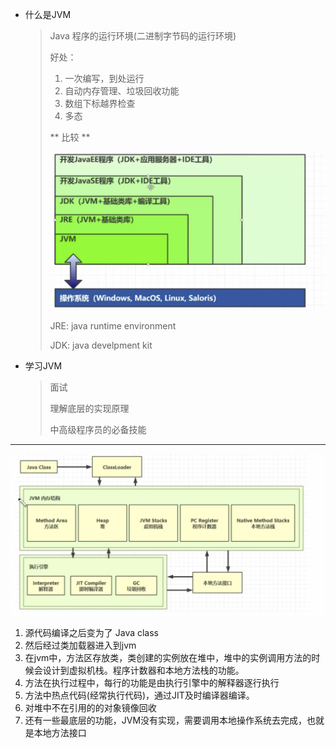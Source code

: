 * 什么是JVM

  > Java 程序的运行环境(二进制字节码的运行环境)
  >
  > 好处：
  >
  > 1. 一次编写，到处运行
  > 2. 自动内存管理、垃圾回收功能
  > 3. 数组下标越界检查
  > 4. 多态
  >
  > ** 比较 **
  >
  > ![a](./pic/jvm1.png)
  >
  > JRE: java runtime environment
  >
  > JDK: java develpment kit

* 学习JVM

  > 面试
  >
  > 理解底层的实现原理
  >
  > 中高级程序员的必备技能

---

![a](./pic/jvm2.png)

1. 源代码编译之后变为了 Java class
2. 然后经过类加载器进入到jvm
3. 在jvm中，方法区存放类，类创建的实例放在堆中，堆中的实例调用方法的时候会设计到虚拟机栈。程序计数器和本地方法栈的功能。
4. 方法在执行过程中，每行的功能是由执行引擎中的解释器逐行执行
5. 方法中热点代码(经常执行代码)，通过JIT及时编译器编译。
6. 对堆中不在引用的的对象镜像回收
7. 还有一些最底层的功能，JVM没有实现，需要调用本地操作系统去完成，也就是本地方法接口
